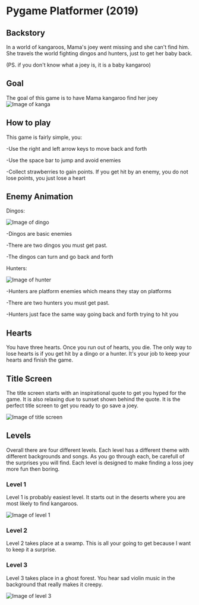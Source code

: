 # Pygame Platformer (2019)

## Backstory

In a world of kangaroos, Mama's joey went missing and she can't find him. She travels the world fighting dingos and hunters, just to get her baby back. 

(PS. if you don't know what a joey is, it is a baby kangaroo) 

## Goal

The goal of this game is to have Mama kangaroo find her joey
![Image of kanga](https://raw.githubusercontent.com/05mimzy2017/kangas_world/master/assets/images/characters/kanga_right.png)

## How to play

This game is fairly simple, you:

-Use the right and left arrow keys to move back and forth
 
-Use the space bar to jump and avoid enemies

-Collect strawberries to gain points. If you get hit by an enemy, you do not lose points, you just lose a heart

## Enemy Animation

 Dingos:

![Image of dingo](https://raw.githubusercontent.com/05mimzy2017/kangas_world/master/assets/images/characters/dingo_1.png)

 -Dingos are basic enemies

 -There are two dingos you must get past.

 -The dingos can turn and go back and forth

 Hunters:
 
 ![Image of hunter](https://raw.githubusercontent.com/05mimzy2017/kangas_world/master/assets/images/characters/hunter.png)

 -Hunters are platform enemies which means they stay on platforms

 -There are two hunters you must get past. 

 -Hunters just face the same way going back and forth trying to hit you

## Hearts

You have three hearts. Once you run out of hearts, you die. The only way to lose hearts is if you get hit by a dingo or a hunter. It's your job to keep your hearts and finish the game. 

## Title Screen

The title screen starts with an inspirational quote to get you hyped for the game. It is also relaxing due to sunset shown behind the quote. It is the perfect title screen to get you ready to go save a joey.

![Image of title screen](https://raw.githubusercontent.com/05mimzy2017/kangas_world/master/assets/images/github/title_screen.png)

## Levels

Overall there are four different levels. Each level has a different theme with different backgrounds and songs. As you go through each, be carefull of the surprises you will find. Each level is designed to make finding a loss joey more fun then boring. 

### Level 1

Level 1 is probably easiest level. It starts out in the deserts where you are most likely to find kangaroos. 

![Image of level 1](https://raw.githubusercontent.com/05mimzy2017/kangas_world/master/assets/images/github/level_1.png)

### Level 2

Level 2 takes place at a swamp. This is all your going to get because I want to keep it a surprise. 

### Level 3

Level 3 takes place in a ghost forest. You hear sad violin music in the background that really makes it creepy.

![Image of level 3](https://raw.githubusercontent.com/05mimzy2017/kangas_world/master/assets/images/github/level_3.png)


